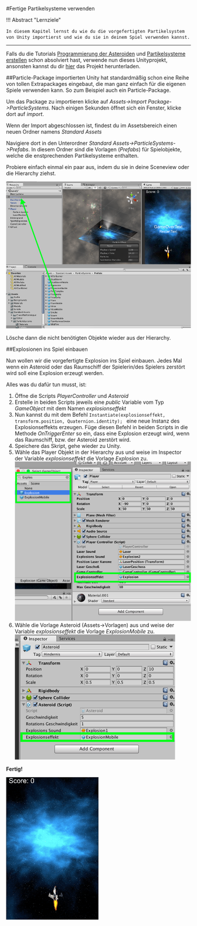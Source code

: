 #Fertige Partikelsysteme verwenden

!!! Abstract "Lernziele"

    In diesem Kapitel lernst du wie du die vorgefertigten Partikelsystem von Unity importierst und wie du sie in deinem Spiel verwenden kannst.
-----

Falls du die Tutorials [Programmierung der Asteroiden](../0285-spaceasteroids/T01-spaceasteroids.md) und [Partikelsysteme erstellen](../0285-spaceasteroids/T02-particles1.md) schon absolviert hast, verwende nun dieses Unityprojekt, ansonsten kannst du dir [hier](https://github.com/learn2proGrAME/proGrAME-Beispiele-und-Quellcodes/blob/master/SpaceAsteroids/SpaceAsteroids3%20.zip) das Projekt herunterladen.

##Particle-Package importierten
Unity hat standardmäßig schon eine Reihe von tollen Extrapackages eingebaut, die man ganz einfach für die eigenen Spiele verwenden kann. So zum Beispiel auch ein Particle-Package.


Um das Package zu importieren klicke auf *Assets->Import Package->ParticleSystems*. Nach einigen Sekunden öffnet sich ein Fenster, klicke dort auf *import*.


Wenn der Import abgeschlossen ist, findest du im Assetsbereich einen neuen Ordner namens *Standard Assets*

Navigiere dort in den Unterordner *Standard Assets->ParticleSystems->Prefabs*. In diesem Ordner sind die Vorlagen (*Prefabs*) für Spielobjekte, welche die enstprechenden Partikelsysteme enthalten.

Probiere einfach einmal ein paar aus, indem du sie in deine Sceneview oder die Hierarchy ziehst.

![Prefabs testen](img/prefabstest.png)

Lösche dann die nicht benötigten Objekte wieder aus der Hierarchy.

##Explosionen ins Spiel einbauen

Nun wollen wir die vorgefertigte Explosion ins Spiel einbauen. Jedes Mal wenn ein Asteroid oder das Raumschiff der Spielerin/des Spielers zerstört wird soll eine Explosion erzeugt werden.

Alles was du dafür tun musst, ist:

1. Öffne die Scripts *PlayerController* und *Asteroid*
2. Erstelle in beiden Scripts jeweils eine *public* Variable vom Typ *GameObject* mit dem Namen *explosionseffekt*
3. Nun kannst du mit dem Befehl ```Instantiate(explosionseffekt, transform.position, Quaternion.identity); ``` eine neue Instanz des Explosionseffekts erzeugen. Füge diesen Befehl in beiden Scripts in die Methode *OnTriggerEnter* so ein, dass eine Explosion erzeugt wird, wenn das Raumschiff, bzw. der Asteroid zerstört wird.
4. Speichere das Skript, gehe wieder zu Unity.
5. Wähle das Player Objekt in der Hierarchy aus und weise im Inspector der Variable *explosionseffekt* die Vorlage *Explosion* zu.  
![explosion zuweisen1](img/explosionseffektzuweisenPlayer.png)
6. Wähle die Vorlage Asteroid (Assets->Vorlagen) aus und weise der Variable *explosionseffekt* die Vorlage *ExplosionMobile* zu.  
![explosion zuweisen2](img/explosionseffektzuweisenAsteroid.png)

**Fertig!**

![Explosionseffekte eingebaut](img/finalExplosions.gif)
